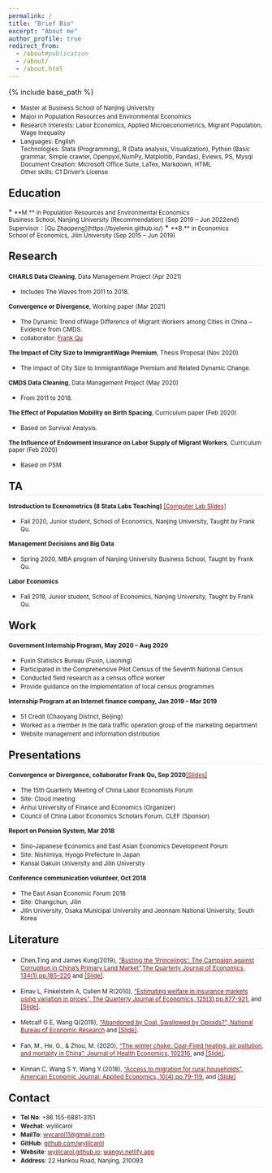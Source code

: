 ```yaml
---
permalink: /
title: "Brief Bio"
excerpt: "About me"
author_profile: true
redirect_from: 
  - /about#publication
  - /about/
  - /about.html
---
```

<style>
.page__content p {
    margin: 0 0 0em;
}
p{
    /*margin: 0;*/
    /*padding: -30;*/
    /*line-height: 15px;*/
}
a{
	color:#7c1313;
}
ul{
    /*margin: 0;*/
    /*padding: -30;*/
    line-height: 15px;
    margin-block-start: 0em;
    margin-block-end: 0em;
}
ul li, ol li {
    margin-bottom: 0.em;
}
h1, h2, h3, h4, h5, h6 {
	padding-bottom: 0.2em;
	margin: 1em 0 0.5em;
	border-bottom: 2px solid #f2f3f3;
}
</style>
{% include base_path %} 
* <small>Master at Business School of Nanjing University</small> 
* <small>Major in Population Resources and Environmental Economics</small>  
* <small>Research Interests: Labor Economics, Applied Microeconometrics, Migrant Population, Wage Inequality</small>  
* <small>Languages: English<br>
	Technologies: Stata (Programming), R (Data analysis, Visualization), Python (Basic grammar, Simple crawler, Openpyxl,NumPy, Matplotlib, Pandas), Eviews, PS, Mysql<br>
	Document Creation: Microsoft Office Suite, LaTex, Markdown, HTML<br>
	Other skills: C1 Driver’s License  </small> 


<h2 id="education">Education</h2> 
* <small>**M.** in Population Resources and Environmental Economics<br>
	Business School, Nanjing University (Recommendation) (Sep 2019 – Jun 2022end)<br>
	Supervisor：[Qu Zhaopeng](https://byelenin.github.io/)</small> 
* <small>**B.** in Economics<br>
	School of Economics, Jilin University (Sep 2015 – Jun 2019) </small>  

<h2 id="research">Research</h2> 

<small>**CHARLS Data Cleaning**, Data Management Project (Apr 2021)</small> 
* <small>Includes The Waves from 2011 to 2018.</small>

<small>**Convergence or Divergence**, Working paper (Mar 2021)</small> 
* <small>The Dynamic Trend ofWage Difference of Migrant Workers among Cities in China – Evidence from CMDS.</small>
* <small>collaborator: [Frank Qu](https://byelenin.github.io/)</small>

<small>**The Impact of City Size to ImmigrantWage Premium**, Thesis Proposal (Nov 2020)</small> 
* <small>The Impact of City Size to ImmigrantWage Premium and Related Dynamic Change.</small>

<small>**CMDS Data Cleaning**, Data Management Project (May 2020)</small> 
* <small>From 2011 to 2018.</small>

<small>**The Effect of Population Mobility on Birth Spacing**, Curriculum paper (Feb 2020)</small> 
* <small>Based on Survival Analysis.</small>

<small>**The Influence of Endowment Insurance on Labor Supply of Migrant Workers**, Curriculum paper (Feb 2020)</small> 
* <small>Based on PSM.</small>

<h2 id="ta">TA</h2> 

<small>**Introduction to Econometrics (8 Stata Labs Teaching)** [[Computer Lab Slides]](https://wylilcarol.github.io/Labs.html)</small> 
* <small>Fall 2020, Junior student, School of Economics, Nanjing University, Taught by Frank Qu. </small> 

<small>**Management Decisions and Big Data**</small>  
* <small>Spring 2020, MBA program of Nanjing University Business School, Taught by Frank Qu. </small> 

<small>**Labor Economics**</small> 
* <small>Fall 2019, Junior student, School of Economics, Nanjing University, Taught by Frank Qu. </small> 

<h2 id="work">Work</h2> 

<small>**Government Internship Program, May 2020 – Aug 2020**</small> 
* <small>Fuxin Statistics Bureau (Fuxin, Liaoning)</small>
* <small>Participated in the Comprehensive Pilot Census of the Seventh National Census</small>
* <small>Conducted field research as a census office worker</small>
* <small>Provide guidance on the implementation of local census programmes</small>

<small>**Internship Program at an Internet finance company, Jan 2019 – Mar 2019**</small> 
* <small>51 Credit (Chaoyang District, Beijing)</small>
* <small>Worked as a member in the data traffic operation group of the marketing department</small>
* <small>Website management and information distribution</small>

<h2 id="presentations">Presentations</h2> 

<small>**Convergence or Divergence, collaborator Frank Qu, Sep 2020**[[Slides]](https://wylilcarol.github.io/files/Convergence.pdf)</small> 
* <small>The 15th Quarterly Meeting of China Labor Economists Forum</small>
* <small>Site: Cloud meeting</small>
* <small>Anhui University of Finance and Economics (Organizer)</small>
* <small>Council of China Labor Economics Scholars Forum, CLEF (Sponsor)</small>

<small>**Report on Pension System, Mar 2018**</small> 
* <small>Sino-Japanese Economics and East Asian Economics Development Forum</small>
* <small>Site: Nishimiya, Hyogo Prefecture in Japan</small>
* <small>Kansai Gakuin University and Jilin University</small>

<small>**Conference communication volunteer, Oct 2018**</small> 
* <small>The East Asian Economic Forum 2018</small>
* <small>Site: Changchun, Jilin</small>
* <small>Jilin University, Osaka Municipal University and Jeonnam National University, South Korea</small>

<h2 id="literature">Literature</h2>

* <small>Chen,Ting and James Kung(2019), [“Busting the ‘Princelings’: The Campaign against Corruption in China’s Primary Land Market”,The Quarterly Journal of Economics, 134(1),pp.185–226](https://academic.oup.com/qje/article/134/1/185/5140154) and [[Slide]](https://wylilcarol.github.io/files/Busting.pptx).</small>

* <small>Einav L, Finkelstein A, Cullen M R(2010), [“Estimating welfare in insurance markets using variation in prices”, The Quarterly Journal of Economics, 125(3),pp.877-921.](https://www.nber.org/papers/w14414) and [[Slide]](https://wylilcarol.github.io/files/Estimating.pptx).</small>

* <small>Metcalf G E, Wang Q(2019), [“Abandoned by Coal, Swallowed by Opioids?”, National Bureau of Economic Research](https://www.nber.org/papers/w26551) and [[Slide]](https://wylilcarol.github.io/files/Abandoned.pdf).</small>

* <small>Fan, M., He, G., & Zhou, M. (2020), [“The winter choke: Coal-Fired heating, air pollution, and mortality in China”. Journal of Health Economics, 102316.](https://www.sciencedirect.com/science/article/abs/pii/S0167629619311257) and [[Slide]](https://wylilcarol.github.io/files/Choke.pdf).</small>

* <small>Kinnan C, Wang S Y, Wang Y.(2018), [“Access to migration for rural households”, American Economic Journal: Applied Economics, 10(4),pp.79-119.](https://www.aeaweb.org/articles?id=10.1257/app.20160395) and [[Slide]](https://wylilcarol.github.io/files/Access.pdf)</small>


<h2 id="contact">Contact</h2>

* <small>**Tel No**: +86 155-6881-3151</small> 
* <small>**Wechat**: wylilcarol</small> 
* <small>**MailTo**: wycarol11@gmail.com</small>  
* <small>**GitHub**: [github.com/wylilcarol](https://github.com/wylilcarol)</small> 
* <small>**Website**: [wylilcarol.github.io](https://wylilcarol.github.io/); [wangyi.netlify.app](https://wangyi.netlify.app)</small>
* <small>**Address**: 22 Hankou Road, Nanjing, 210093</small> 
